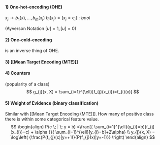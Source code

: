 #### 1) One-hot-encoding (OHE)
$x_{j} \to b_{1}(x), \dots, b_{m}(x_{j})$
$b_{i}(x_{j}) = [x_{j} = c_{i}]: bool$

(Ayverson Notation $[u] = 1, [u]= 0$)

#### 2) One-cold-encoding
is an inverse thing of OHE.


#### 3) [[Mean Target Encoding (MTE)]]

#### 4) Counters
(popularity of a class)
$$
g_{j}(x, X) = \sum_{i=1}^{\ell}[f_{j}(x_{i})=f_{i}(x)]
$$
#### 5) Weight of Evidence (binary classification)
Similar with [[Mean Target Encoding (MTE)]]. How many of positive class there is within some categorical feature value.
$$
\begin{align}
P(c \; | \; y = b) =\frac{{ \sum_{i=1}^{\ell}(y_{i}=b)(f_{j}(x_{i})=c) + \alpha }}{ \sum_{i=1}^{\ell}[y_{i}=b]+2\alpha} \\
y_{j}(x, X) = \log\left( {\frac{P(f_{j}(x)|y=+1)}{P(f_{j}(x)|y=-1)}} \right)
\end{align}
$$
